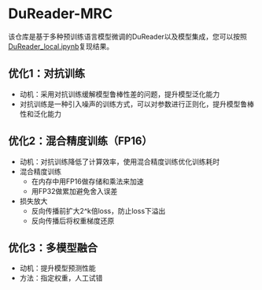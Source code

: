 # DuReader-MRC
该仓库是基于多种预训练语言模型微调的DuReader以及模型集成，您可以按照[DuReader_local.ipynb](https://github.com/JeremySun1224/DuReader-MRC/blob/main/DuReader_local.ipynb)复现结果。

## 优化1：对抗训练
- 动机：采用对抗训练缓解模型鲁棒性差的问题，提升模型泛化能力
- 对抗训练是一种引入噪声的训练方式，可以对参数进行正则化，提升模型鲁棒性和泛化能力


## 优化2：混合精度训练（FP16）
- 动机：对抗训练降低了计算效率，使用混合精度训练优化训练耗时
- 混合精度训练
	- 在内存中用FP16做存储和乘法来加速
	- 用FP32做累加避免舍入误差
- 损失放大
	- 反向传播前扩大2^k倍loss，防止loss下溢出
	- 反向传播后将权重梯度还原

## 优化3：多模型融合
- 动机：提升模型预测性能
- 方法：指定权重，人工试错
